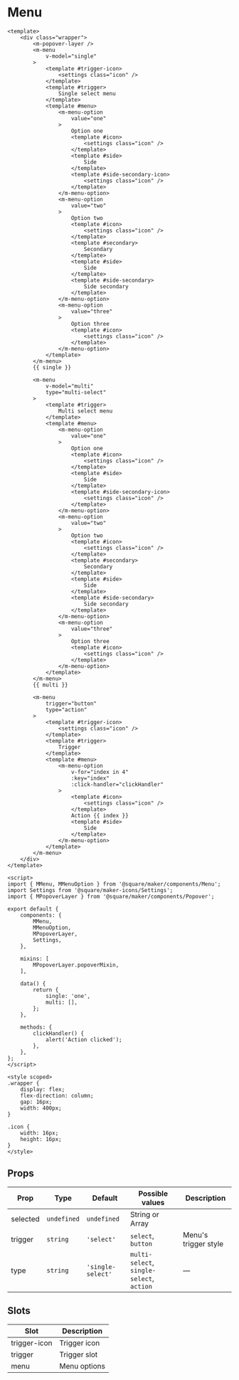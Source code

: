 # Menu

```vue
<template>
	<div class="wrapper">
		<m-popover-layer />
		<m-menu
			v-model="single"
		>
			<template #trigger-icon>
				<settings class="icon" />
			</template>
			<template #trigger>
				Single select menu
			</template>
			<template #menu>
				<m-menu-option
					value="one"
				>
					Option one
					<template #icon>
						<settings class="icon" />
					</template>
					<template #side>
						Side
					</template>
					<template #side-secondary-icon>
						<settings class="icon" />
					</template>
				</m-menu-option>
				<m-menu-option
					value="two"
				>
					Option two
					<template #icon>
						<settings class="icon" />
					</template>
					<template #secondary>
						Secondary
					</template>
					<template #side>
						Side
					</template>
					<template #side-secondary>
						Side secondary
					</template>
				</m-menu-option>
				<m-menu-option
					value="three"
				>
					Option three
					<template #icon>
						<settings class="icon" />
					</template>
				</m-menu-option>
			</template>
		</m-menu>
		{{ single }}

		<m-menu
			v-model="multi"
			type="multi-select"
		>
			<template #trigger>
				Multi select menu
			</template>
			<template #menu>
				<m-menu-option
					value="one"
				>
					Option one
					<template #icon>
						<settings class="icon" />
					</template>
					<template #side>
						Side
					</template>
					<template #side-secondary-icon>
						<settings class="icon" />
					</template>
				</m-menu-option>
				<m-menu-option
					value="two"
				>
					Option two
					<template #icon>
						<settings class="icon" />
					</template>
					<template #secondary>
						Secondary
					</template>
					<template #side>
						Side
					</template>
					<template #side-secondary>
						Side secondary
					</template>
				</m-menu-option>
				<m-menu-option
					value="three"
				>
					Option three
					<template #icon>
						<settings class="icon" />
					</template>
				</m-menu-option>
			</template>
		</m-menu>
		{{ multi }}

		<m-menu
			trigger="button"
			type="action"
		>
			<template #trigger-icon>
				<settings class="icon" />
			</template>
			<template #trigger>
				Trigger
			</template>
			<template #menu>
				<m-menu-option
					v-for="index in 4"
					:key="index"
					:click-handler="clickHandler"
				>
					<template #icon>
						<settings class="icon" />
					</template>
					Action {{ index }}
					<template #side>
						Side
					</template>
				</m-menu-option>
			</template>
		</m-menu>
	</div>
</template>

<script>
import { MMenu, MMenuOption } from '@square/maker/components/Menu';
import Settings from '@square/maker-icons/Settings';
import { MPopoverLayer } from '@square/maker/components/Popover';

export default {
	components: {
		MMenu,
		MMenuOption,
		MPopoverLayer,
		Settings,
	},

	mixins: [
		MPopoverLayer.popoverMixin,
	],

	data() {
		return {
			single: 'one',
			multi: [],
		};
	},

	methods: {
		clickHandler() {
			alert('Action clicked');
		},
	},
};
</script>

<style scoped>
.wrapper {
	display: flex;
	flex-direction: column;
	gap: 16px;
	width: 400px;
}

.icon {
	width: 16px;
	height: 16px;
}
</style>
```

<!-- api-tables:start -->
## Props

| Prop     | Type        | Default           | Possible values                           | Description          |
| -------- | ----------- | ----------------- | ----------------------------------------- | -------------------- |
| selected | `undefined` | `undefined`       | String or Array                           |                      |
| trigger  | `string`    | `'select'`        | `select`, `button`                        | Menu's trigger style |
| type     | `string`    | `'single-select'` | `multi-select`, `single-select`, `action` | —                    |


## Slots

| Slot         | Description  |
| ------------ | ------------ |
| trigger-icon | Trigger icon |
| trigger      | Trigger slot |
| menu         | Menu options |
<!-- api-tables:end -->
